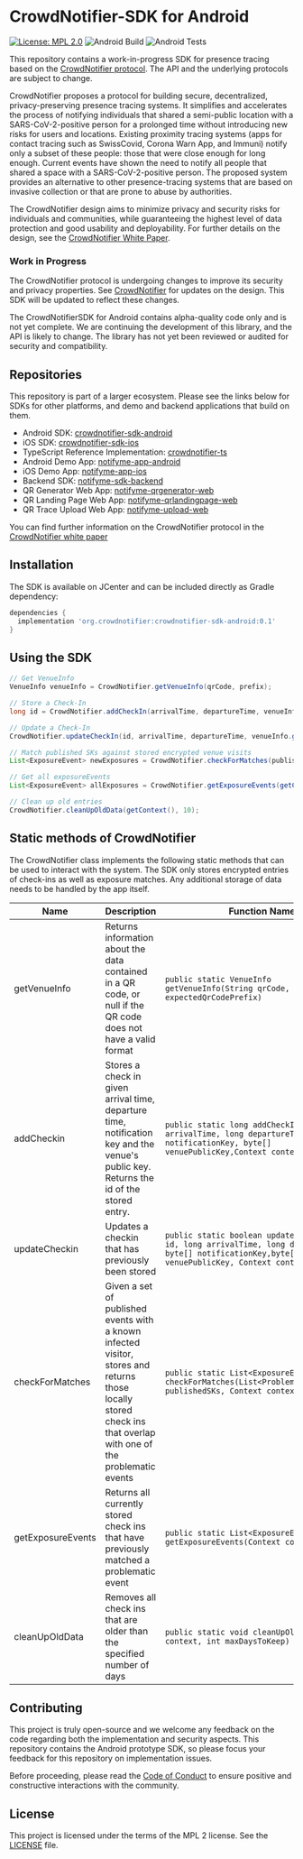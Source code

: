 # CrowdNotifier-SDK for Android

[![License: MPL 2.0](https://img.shields.io/badge/License-MPL%202.0-brightgreen.svg)](https://github.com/CrowdNotifier/crowdnotifier-sdk-android/blob/master/LICENSE)
![Android Build](https://github.com/CrowdNotifier/crowdnotifier-sdk-android/workflows/Build/badge.svg)
![Android Tests](https://github.com/CrowdNotifier/crowdnotifier-sdk-android/workflows/Android%20Tests/badge.svg)

This repository contains a work-in-progress SDK for presence tracing based on the [CrowdNotifier protocol](https://github.com/CrowdNotifier/documents). The API and the underlying protocols are subject to change.

CrowdNotifier proposes a protocol for building secure, decentralized, privacy-preserving presence tracing systems. It simplifies and accelerates the process of notifying individuals that shared a semi-public location with a SARS-CoV-2-positive person for a prolonged time without introducing new risks for users and locations. Existing proximity tracing systems (apps for contact tracing such as SwissCovid, Corona Warn App, and Immuni) notify only a subset of these people: those that were close enough for long enough. Current events have shown the need to notify all people that shared a space with a SARS-CoV-2-positive person. The proposed system provides an alternative to other presence-tracing systems that are based on invasive collection or that are prone to abuse by authorities.

The CrowdNotifier design aims to minimize privacy and security risks for individuals and communities, while guaranteeing the highest level of data protection and good usability and deployability. For further details on the design, see the [CrowdNotifier White Paper](https://github.com/CrowdNotifier/documents).

### Work in Progress
The CrowdNotifier protocol is undergoing changes to improve its security and privacy properties. See [CrowdNotifier](https://github.com/CrowdNotifier/documents) for updates on the design. This SDK will be updated to reflect these changes.

The CrowdNotifierSDK for Android contains alpha-quality code only and is not yet complete. We are continuing the development of this library, and the API is likely to change. The library has not yet been reviewed or audited for security and compatibility.

## Repositories

This repository is part of a larger ecosystem. Please see the links below for SDKs for other platforms, and demo and backend applications that build on them.

* Android SDK: [crowdnotifier-sdk-android](https://github.com/CrowdNotifier/crowdnotifier-sdk-android)
* iOS SDK: [crowdnotifier-sdk-ios](https://github.com/CrowdNotifier/crowdnotifier-sdk-ios)
* TypeScript Reference Implementation: [crowdnotifier-ts](https://github.com/CrowdNotifier/crowdnotifier-ts)
* Android Demo App: [notifyme-app-android](https://github.com/notifyme-app/notifyme-app-android)
* iOS Demo App: [notifyme-app-ios](https://github.com/notifyme-app/notifyme-app-ios)
* Backend SDK: [notifyme-sdk-backend](https://github.com/notifyme-app/notifyme-sdk-backend)
* QR Generator Web App: [notifyme-qrgenerator-web](https://github.com/notifyme-app/notifyme-qrgenerator-web)
* QR Landing Page Web App: [notifyme-qrlandingpage-web](https://github.com/notifyme-app/notifyme-qrlandingpage-web)
* QR Trace Upload Web App: [notifyme-upload-web](https://github.com/notifyme-app/notifyme-upload-web)

You can find further information on the CrowdNotifier protocol in the [CrowdNotifier white paper](https://github.com/CrowdNotifier/documents)

## Installation

The SDK is available on JCenter and can be included directly as Gradle dependency:

```groovy
dependencies {
  implementation 'org.crowdnotifier:crowdnotifier-sdk-android:0.1'
}
```

## Using the SDK

```java
// Get VenueInfo
VenueInfo venueInfo = CrowdNotifier.getVenueInfo(qrCode, prefix);

// Store a Check-In
long id = CrowdNotifier.addCheckIn(arrivalTime, departureTime, venueInfo.getNotificationKey(), venueInfo.getPublicKey(), getContext());

// Update a Check-In
CrowdNotifier.updateCheckIn(id, arrivalTime, departureTime, venueInfo.getNotificationKey(), venueInfo.getPublicKey(), getContext());

// Match published SKs against stored encrypted venue visits
List<ExposureEvent> newExposures = CrowdNotifier.checkForMatches(publishedSKs, getContext());

// Get all exposureEvents
List<ExposureEvent> allExposures = CrowdNotifier.getExposureEvents(getContext());

// Clean up old entries
CrowdNotifier.cleanUpOldData(getContext(), 10);
```

## Static methods of CrowdNotifier

The CrowdNotifier class implements the following static methods that can be used to interact with the system. The SDK only stores encrypted entries of check-ins as well as exposure matches. Any additional storage of data needs to
be handled by the app itself.

Name | Description | Function Name
---- | ----------- | -------------
getVenueInfo | Returns information about the data contained in a QR code, or null if the QR code does not have a valid format | `public static VenueInfo getVenueInfo(String qrCode, String expectedQrCodePrefix)`
addCheckin | Stores a check in given arrival time, departure time, notification key and the venue's public key. Returns the id of the stored entry. | `public static long addCheckIn(long arrivalTime, long departureTime, byte[] notificationKey, byte[] venuePublicKey,Context context)`
updateCheckin | Updates a checkin that has previously been stored | `public static boolean updateCheckIn(long id, long arrivalTime, long departureTime, byte[] notificationKey,byte[] venuePublicKey, Context context)`
checkForMatches | Given a set of published events with a known infected visitor, stores and returns those locally stored check ins that overlap with one of the problematic events | `public static List<ExposureEvent> checkForMatches(List<ProblematicEventInfo> publishedSKs, Context context)`
getExposureEvents | Returns all currently stored check ins that have previously matched a problematic event | `public static List<ExposureEvent> getExposureEvents(Context context)`
cleanUpOldData | Removes all check ins that are older than the specified number of days | `public static void cleanUpOldData(Context context, int maxDaysToKeep)`

## Contributing

This project is truly open-source and we welcome any feedback on the code regarding both the implementation and security aspects. This repository contains the Android prototype SDK, so please focus your feedback for this repository on implementation issues.

Before proceeding, please read the [Code of Conduct](CODE_OF_CONDUCT) to ensure positive and constructive interactions with the community.

## License

This project is licensed under the terms of the MPL 2 license. See the [LICENSE](LICENSE) file.